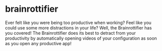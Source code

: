 # brainrottifier
Ever felt like you were being too productive when working? Feel like you could use some more distractions in your life? Well, the Brainrottifier has you covered!   The Brainrottifier does its best to detract from your productivity by automatically opening videos of your configuration as soon as you open any productive app!
